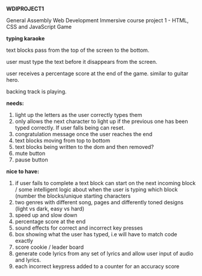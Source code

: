 **WDIPROJECT1**

General Assembly Web Development Immersive course project 1 - HTML, CSS and JavaScript Game

**typing karaoke**

text blocks pass from the top of the screen to the bottom.

user must type the text before it disappears from the screen.

user receives a percentage score at the end of the game.  similar to guitar hero.

backing track is playing.


**needs:**

1. light up the letters as the user correctly types them
2. only allows the next character to light up if the previous one has been typed correctly.  If user falls being can reset.
3. congratulation message once the user reaches the end
4. text blocks moving from top to bottom
5. text blocks being written to the dom and then removed?
6. mute button
7. pause button 

**nice to have:**

1. if user fails to complete a text block can start on the next incoming block / some intelligent logic about when the user is typing which block (number the blocks/unique starting characters
2. two genres with different song, pages and differently toned designs (light vs dark, easy vs hard)
3. speed up and slow down
4. percentage score at the end
5. sound effects for correct and incorrect key presses
6. box showing what the user has typed, i.e will have to match code exactly
7. score cookie / leader board
8. generate code lyrics from any set of lyrics and allow user input of audio and lyrics.
9. each incorrect keypress added to a counter for an accuracy score